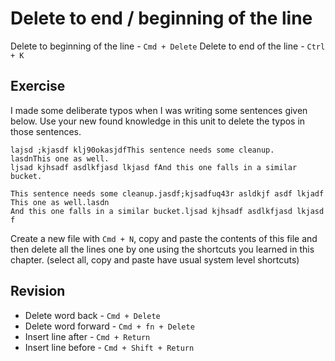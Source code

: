 Delete to end / beginning of the line
======================================

Delete to beginning of the line - `Cmd + Delete`
Delete to end of the line - `Ctrl + K`


Exercise
---------

I made some deliberate typos when I was writing some sentences given below.
Use your new found knowledge in this unit to delete the typos in those 
sentences.

```
lajsd ;kjasdf klj90okasjdfThis sentence needs some cleanup.
lasdnThis one as well.
ljsad kjhsadf asdlkfjasd lkjasd fAnd this one falls in a similar bucket.
```

```   
This sentence needs some cleanup.jasdf;kjsadfuq43r asldkjf asdf lkjadf
This one as well.lasdn
And this one falls in a similar bucket.ljsad kjhsadf asdlkfjasd lkjasd f
```

Create a new file with `Cmd + N`, copy and paste the contents of this file and
then delete all the lines one by one using the shortcuts you learned in this 
chapter. (select all, copy and paste have usual system level shortcuts)

Revision
---------

* Delete word back - `Cmd + Delete`
* Delete word forward - `Cmd + fn + Delete`
* Insert line after - `Cmd + Return`
* Insert line before - `Cmd + Shift + Return`